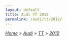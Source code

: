 ```yaml
---
layout: default
title: Audi TT 2012
permalink: /audi/tt/2012/
---
```

[*Home*](/) > [*Audi*](/audi/) > [*TT*](/audi/tt/) > [*2012*](/audi/tt/2012/)
